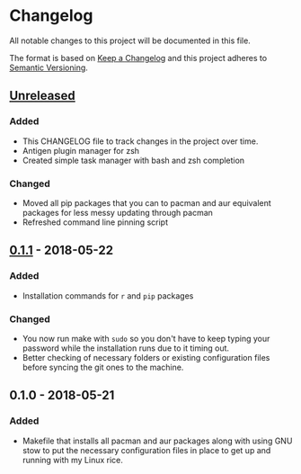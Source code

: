 # Changelog

All notable changes to this project will be documented in this file.

The format is based on [Keep a Changelog](http://keepachangelog.com/en/1.0.0/)
and this project adheres to [Semantic Versioning](http://semver.org/spec/v2.0.0.html).

## [Unreleased]

### Added

- This CHANGELOG file to track changes in the project over time.
- Antigen plugin manager for zsh
- Created simple task manager with bash and zsh completion

### Changed

- Moved all pip packages that you can to pacman and aur equivalent packages for
  less messy updating through pacman
- Refreshed command line pinning script

## [0.1.1] - 2018-05-22

### Added

- Installation commands for `r` and `pip` packages

### Changed

- You now run make with `sudo` so you don't have to keep typing your password
  while the installation runs due to it timing out.
- Better checking of necessary folders or existing configuration files before
  syncing the git ones to the machine.

## 0.1.0 - 2018-05-21

### Added

- Makefile that installs all pacman and aur packages along with using GNU stow
  to put the necessary configuration files in place to get up and running with
  my Linux rice.

[Unreleased]: ../../compare/v0.1.1...HEAD
[0.1.1]: ../../compare/v0.1.0...v0.1.1
